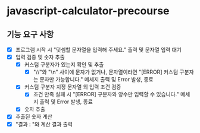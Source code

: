 # javascript-calculator-precourse

## 기능 요구 사항
- [x] 프로그램 시작 시 "덧셈할 문자열을 입력해 주세요." 출력 및 문자열 입력 대기
- [x] 입력 검증 및 숫자 추출
  - [x] 커스텀 구분자가 있는지 확인 및 추출
    - [x] "//"와 "\n" 사이에 문자가 없거나, 문자열이라면 "[ERROR] 커스텀 구분자는 문자만 가능합니다." 메세지 출력 및 Error 발생, 종료
  - [x] 커스텀 구분자 지정 문자열 외 입력 조건 검증
    - [x] 조건 만족 실패 시 "[ERROR] 구분자와 양수만 입력할 수 있습니다." 메세지 출력 및 Error 발생, 종료
  - [x] 숫자 추출
- [x] 추출된 숫자 계산
- [x] "결과 : "와 계산 결과 출력